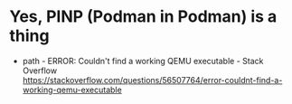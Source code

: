 # Yes, PINP (Podman in Podman) is a thing

* path - ERROR: Couldn\'t find a working QEMU executable - Stack Overflow  
  <https://stackoverflow.com/questions/56507764/error-couldnt-find-a-working-qemu-executable>
